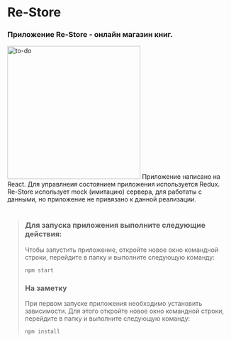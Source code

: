 # Re-Store
### Приложение Re-Store - онлайн магазин книг.
<img src="https://image.freepik.com/free-vector/school-books-stack-with-pens-pencils-glass-flat-cartoon-illustration-isolated-white_101884-474.jpg" alt="to-do" width="300" height="auto"/>
Приложение написано на React. Для управлнеия состоянием приложения используется Redux.
Re-Store использует mock (имитацию) сервера, для работаты с данными, но приложение не привязано к данной реализации.  

<br>
<br>
  
> ### Для запуска приложения выполните следующие действия:
> Чтобы запустить приложение, откройте новое окно командной строки, перейдите в папку и выполните следующую команду:
> 
> ```
> npm start
> ```  
>  
> ### На заметку
> При первом запуске приложения необходимо установить зависимости. Для этого откройте новое окно командной строки, перейдите в папку и выполните следующую команду:
> ```
> npm install
> ```  

